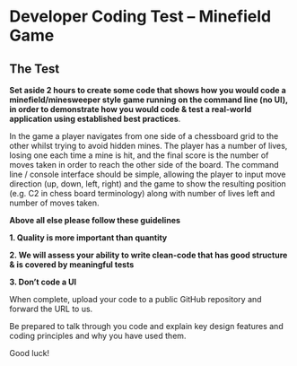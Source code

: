 Developer Coding Test – Minefield Game
======================================

The Test
----------

**Set aside 2 hours to create some code that shows how you would code a minefield/minesweeper style game running on the command line (no UI), in order to demonstrate how you would code & test a real-world application using established best practices**.

In the game a player navigates from one side of a chessboard grid to the other whilst trying to avoid hidden mines. The player has a number of lives, losing one each time a mine is hit, and the final score is the number of moves taken in order to reach the other side of the board. The command line / console interface should be simple, allowing the player to input move direction (up, down, left, right) and the game to show the resulting position (e.g. C2 in chess board terminology) along with number of lives left and number of moves taken.



**Above all else please follow these guidelines**

**1. Quality is more important than quantity**

**2. We will assess your ability to write clean-code that has good structure & is covered by meaningful tests**

**3. Don’t code a UI**

When complete, upload your code to a public GitHub repository and forward the URL to us.

Be prepared to talk through you code and explain key design features and coding principles and why you have used them.

Good luck!